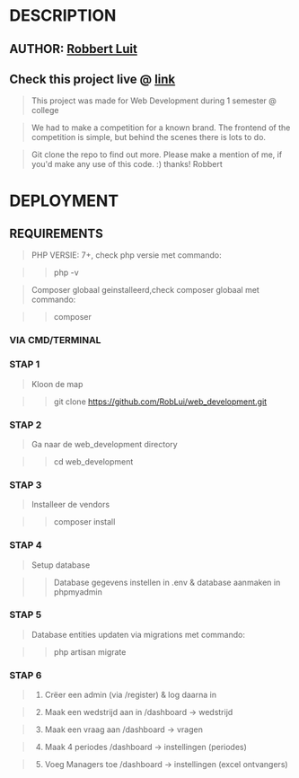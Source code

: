 # DESCRIPTION

## AUTHOR: [Robbert Luit](https://www.github.com/roblui)

## Check this project live @ [link](https://development.robbertluit.be)

> This project was made for Web Development during 1 semester @ college

> We had to make a competition for a known brand. The frontend of the competition is simple, but behind the scenes there is lots to do.

> Git clone the repo to find out more. Please make a mention of me, if you'd make any use of this code. :) thanks! Robbert

# DEPLOYMENT

## REQUIREMENTS

> PHP VERSIE: 7+, check php versie met commando:

> > php -v

> Composer globaal geinstalleerd,check composer globaal met commando:

> > composer

### VIA CMD/TERMINAL

### STAP 1

> Kloon de map

> > git clone <https://github.com/RobLui/web_development.git>

### STAP 2

> Ga naar de web_development directory

> > cd web_development

### STAP 3

> Installeer de vendors

> > composer install

### STAP 4

> Setup database

> > Database gegevens instellen in .env & database aanmaken in phpmyadmin

### STAP 5

> Database entities updaten via migrations met commando:

> > php artisan migrate

### STAP 6

> 1. Crëer een admin (via /register) & log daarna in

> 2. Maak een wedstrijd aan in /dashboard -> wedstrijd

> 3. Maak een vraag aan /dashboard -> vragen

> 4. Maak 4 periodes /dashboard -> instellingen (periodes)

> 5. Voeg Managers toe /dashboard -> instellingen (excel ontvangers)
